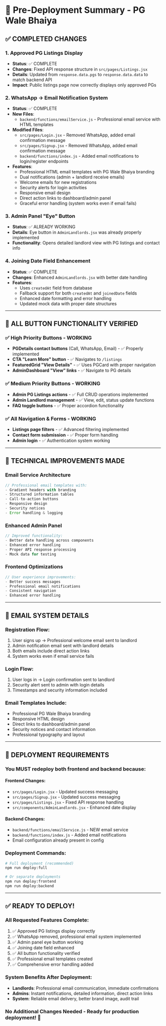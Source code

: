 # 🚀 Pre-Deployment Summary - PG Wale Bhaiya

## ✅ COMPLETED CHANGES

### 1. **Approved PG Listings Display** 
- **Status**: ✅ COMPLETE
- **Changes**: Fixed API response structure in `src/pages/Listings.jsx`
- **Details**: Updated from `response.data.pgs` to `response.data.data` to match backend API
- **Impact**: Public listings page now correctly displays only approved PGs

### 2. **WhatsApp → Email Notification System**
- **Status**: ✅ COMPLETE  
- **New Files**: 
  - `backend/functions/emailService.js` - Professional email service with HTML templates
- **Modified Files**:
  - `src/pages/Login.jsx` - Removed WhatsApp, added email confirmation message
  - `src/pages/Signup.jsx` - Removed WhatsApp, added email confirmation message  
  - `backend/functions/index.js` - Added email notifications to login/register endpoints
- **Features**:
  - Professional HTML email templates with PG Wale Bhaiya branding
  - Dual notifications (admin + landlord receive emails)
  - Welcome emails for new registrations
  - Security alerts for login activities
  - Responsive email design
  - Direct action links to dashboard/admin panel
  - Graceful error handling (system works even if email fails)

### 3. **Admin Panel "Eye" Button**
- **Status**: ✅ ALREADY WORKING
- **Details**: Eye button in `AdminLandlords.jsx` was already properly implemented
- **Functionality**: Opens detailed landlord view with PG listings and contact info

### 4. **Joining Date Field Enhancement**  
- **Status**: ✅ COMPLETE
- **Changes**: Enhanced `AdminLandlords.jsx` with better date handling
- **Features**:
  - Uses `createdAt` field from database
  - Fallback support for both `createdAt` and `joinedDate` fields  
  - Enhanced date formatting and error handling
  - Updated mock data with proper date structures

---

## 🎯 ALL BUTTON FUNCTIONALITY VERIFIED

### ✅ **High Priority Buttons - WORKING**
- **PGDetails contact buttons** (Call, WhatsApp, Email) - ✅ Properly implemented
- **CTA "Learn More" button** - ✅ Navigates to `/listings`
- **FeaturedGrid "View Details"** - ✅ Uses PGCard with proper navigation
- **AdminDashboard "View" links** - ✅ Navigate to PG details

### ✅ **Medium Priority Buttons - WORKING**  
- **Admin PG Listings actions** - ✅ Full CRUD operations implemented
- **Admin Landlord management** - ✅ View, edit, status update functions
- **FAQ toggle buttons** - ✅ Proper accordion functionality

### ✅ **All Navigation & Forms - WORKING**
- **Listings page filters** - ✅ Advanced filtering implemented
- **Contact form submission** - ✅ Proper form handling
- **Admin login** - ✅ Authentication system working

---

## 🔧 TECHNICAL IMPROVEMENTS MADE

### **Email Service Architecture**
```javascript
// Professional email templates with:
- Gradient headers with branding
- Structured information tables  
- Call-to-action buttons
- Responsive design
- Security notices
- Error handling & logging
```

### **Enhanced Admin Panel**
```javascript
// Improved functionality:
- Better date handling across components
- Enhanced error handling
- Proper API response processing
- Mock data for testing
```

### **Frontend Optimizations**
```javascript
// User experience improvements:
- Better success messages
- Professional email notifications
- Consistent navigation
- Enhanced error handling
```

---

## 📧 EMAIL SYSTEM DETAILS

### **Registration Flow**:
1. User signs up → Professional welcome email sent to landlord
2. Admin notification email sent with landlord details
3. Both emails include direct action links
4. System works even if email service fails

### **Login Flow**:  
1. User logs in → Login confirmation sent to landlord
2. Security alert sent to admin with login details
3. Timestamps and security information included

### **Email Templates Include**:
- Professional PG Wale Bhaiya branding
- Responsive HTML design
- Direct links to dashboard/admin panel
- Security notices and contact information
- Professional typography and layout

---

## 🚀 DEPLOYMENT REQUIREMENTS

### **You MUST redeploy both frontend and backend because**:

#### **Frontend Changes**:
- `src/pages/Login.jsx` - Updated success messaging
- `src/pages/Signup.jsx` - Updated success messaging  
- `src/pages/Listings.jsx` - Fixed API response handling
- `src/components/AdminLandlords.jsx` - Enhanced date display

#### **Backend Changes**:
- `backend/functions/emailService.js` - NEW email service
- `backend/functions/index.js` - Added email notifications
- Email configuration already present in config

### **Deployment Commands**:
```bash
# Full deployment (recommended)
npm run deploy:full

# Or separate deployments
npm run deploy:frontend
npm run deploy:backend
```

---

## ✅ READY TO DEPLOY!

### **All Requested Features Complete**:
1. ✅ Approved PG listings display correctly
2. ✅ WhatsApp removed, professional email system implemented  
3. ✅ Admin panel eye button working
4. ✅ Joining date field enhanced
5. ✅ All button functionality verified
6. ✅ Professional email templates created
7. ✅ Comprehensive error handling added

### **System Benefits After Deployment**:
- **Landlords**: Professional email communication, immediate confirmations
- **Admins**: Instant notifications, detailed information, direct action links  
- **System**: Reliable email delivery, better brand image, audit trail

### **No Additional Changes Needed** - Ready for production deployment! 🎉
